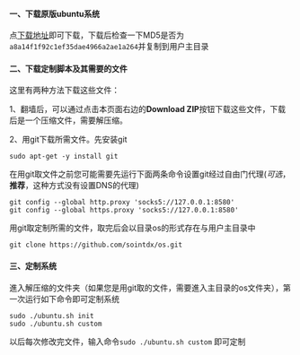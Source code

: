 #### 一、下载原版ubuntu系统

点[下载地址](http://releases.ubuntu.com/14.04/ubuntu-14.04.2-desktop-i386.iso "原版镜像下载地址")即可下载，下载后检查一下MD5是否为`a8a14f1f92c1ef35dae4966a2ae1a264`并复制到用户主目录 

#### 二、下载定制脚本及其需要的文件

这里有两种方法下载这些文件：

1、翻墙后，可以通过点击本页面右边的**Download ZIP**按钮下载这些文件，下载后是一个压缩文件，需要解压缩。

2、用git下载所需文件。先安装git
```
sudo apt-get -y install git
```

在用git取文件之前您可能需要先运行下面两条命令设置git经过自由门代理(*可选*，**推荐**，这种方式没有设置DNS的代理)
```
git config --global http.proxy 'socks5://127.0.0.1:8580'
git config --global https.proxy 'socks5://127.0.0.1:8580'
```

用git取定制所需的文件，取完后会以目录os的形式存在与用户主目录中
```
git clone https://github.com/sointdx/os.git
```

#### 三、定制系统

進入解压缩的文件夹（如果您是用git取的文件，需要進入主目录的os文件夹），第一次运行如下命令即可定制系统
```
sudo ./ubuntu.sh init
sudo ./ubuntu.sh custom
```

以后每次修改完文件，输入命令`sudo ./ubuntu.sh custom` 即可定制
